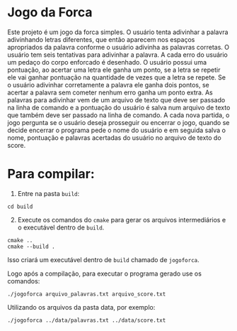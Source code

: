 # Jogo da Forca

Este projeto é um jogo da forca simples. O usuário tenta adivinhar a palavra adivinhando letras diferentes, que então aparecem nos espaços apropriados da palavra conforme o usuário adivinha as palavras corretas. O usuário tem seis tentativas para adivinhar a palavra. A cada erro do usuário um pedaço do corpo enforcado é desenhado. O usuário possui uma pontuação, ao acertar uma letra ele ganha um ponto, se a letra se repetir ele vai ganhar pontuação na quantidade de vezes que a letra se repete. Se o usuário adivinhar corretamente a palavra ele ganha dois pontos, se acertar a palavra sem cometer nenhum erro ganha um ponto extra. 
As palavras para adivinhar vem de um arquivo de texto que deve ser passado na linha de comando e a pontuação do usuário é salva num arquivo de texto que também deve ser passado na linha de comando. A cada nova partida, o jogo pergunta se o usuário deseja prosseguir ou encerrar o jogo, quando se decide encerrar o programa pede o nome do usuário e em seguida salva o nome, pontuação e palavras acertadas do usuário no arquivo de texto do score.

# Para compilar:

1. Entre na pasta `build`:
```
cd build
```
2. Execute os comandos do `cmake` para gerar os arquivos intermediários e o executável dentro de `build`.
```
cmake ..
cmake --build .
```
Isso criará um executável dentro de `build` chamado de `jogoforca`.

Logo após a compilação, para executar o programa gerado use os comandos:

```
./jogoforca arquivo_palavras.txt arquivo_score.txt
```

Utilizando os arquivos da pasta data, por exemplo:

```
./jogoforca ../data/palavras.txt ../data/score.txt
```
